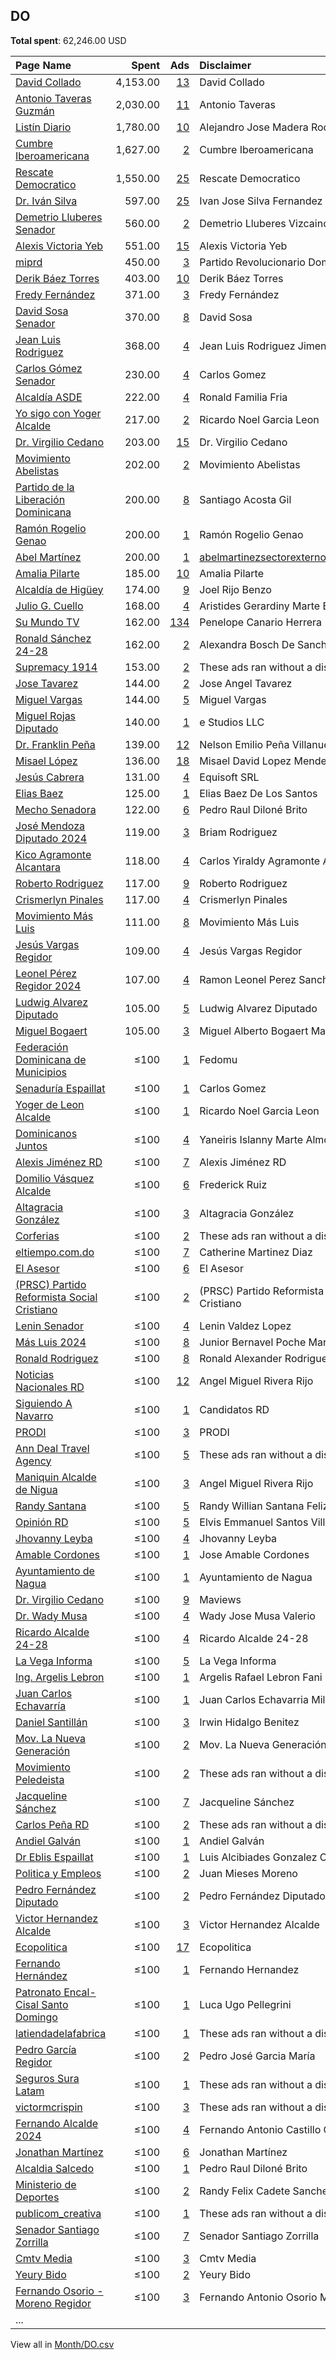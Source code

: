 ## DO
**Total spent**: 62,246.00 USD

|Page Name|Spent|Ads|Disclaimer|
|:---|---:|---:|:---|
|[David Collado](https://www.facebook.com/112477522422248)|4,153.00|[13](https://www.facebook.com/ads/library/?active_status=all&ad_type=political_and_issue_ads&country=DO&view_all_page_id=112477522422248&search_type=page&media_type=all)|David Collado|
|[Antonio Taveras Guzmán](https://www.facebook.com/321083414699132)|2,030.00|[11](https://www.facebook.com/ads/library/?active_status=all&ad_type=political_and_issue_ads&country=DO&view_all_page_id=321083414699132&search_type=page&media_type=all)|Antonio Taveras|
|[Listín Diario](https://www.facebook.com/123397997671209)|1,780.00|[10](https://www.facebook.com/ads/library/?active_status=all&ad_type=political_and_issue_ads&country=DO&view_all_page_id=123397997671209&search_type=page&media_type=all)|Alejandro Jose Madera Rodriguez|
|[Cumbre Iberoamericana](https://www.facebook.com/1833266473569830)|1,627.00|[2](https://www.facebook.com/ads/library/?active_status=all&ad_type=political_and_issue_ads&country=DO&view_all_page_id=1833266473569830&search_type=page&media_type=all)|Cumbre Iberoamericana|
|[Rescate Democratico](https://www.facebook.com/106687624223989)|1,550.00|[25](https://www.facebook.com/ads/library/?active_status=all&ad_type=political_and_issue_ads&country=DO&view_all_page_id=106687624223989&search_type=page&media_type=all)|Rescate Democratico|
|[Dr. Iván Silva](https://www.facebook.com/430008757208257)|597.00|[25](https://www.facebook.com/ads/library/?active_status=all&ad_type=political_and_issue_ads&country=DO&view_all_page_id=430008757208257&search_type=page&media_type=all)|Ivan Jose Silva Fernandez|
|[Demetrio Lluberes Senador](https://www.facebook.com/100813181591173)|560.00|[2](https://www.facebook.com/ads/library/?active_status=all&ad_type=political_and_issue_ads&country=DO&view_all_page_id=100813181591173&search_type=page&media_type=all)|Demetrio Lluberes Vizcaino|
|[Alexis Victoria Yeb](https://www.facebook.com/339085486274571)|551.00|[15](https://www.facebook.com/ads/library/?active_status=all&ad_type=political_and_issue_ads&country=DO&view_all_page_id=339085486274571&search_type=page&media_type=all)|Alexis Victoria Yeb|
|[miprd](https://www.facebook.com/108587379178593)|450.00|[3](https://www.facebook.com/ads/library/?active_status=all&ad_type=political_and_issue_ads&country=DO&view_all_page_id=108587379178593&search_type=page&media_type=all)|Partido Revolucionario Dominicano|
|[Derik Báez Torres](https://www.facebook.com/111350233573195)|403.00|[10](https://www.facebook.com/ads/library/?active_status=all&ad_type=political_and_issue_ads&country=DO&view_all_page_id=111350233573195&search_type=page&media_type=all)|Derik Báez Torres|
|[Fredy Fernández](https://www.facebook.com/102438469337149)|371.00|[3](https://www.facebook.com/ads/library/?active_status=all&ad_type=political_and_issue_ads&country=DO&view_all_page_id=102438469337149&search_type=page&media_type=all)|Fredy Fernández|
|[David Sosa Senador](https://www.facebook.com/819425271424097)|370.00|[8](https://www.facebook.com/ads/library/?active_status=all&ad_type=political_and_issue_ads&country=DO&view_all_page_id=819425271424097&search_type=page&media_type=all)|David Sosa|
|[Jean Luis Rodriguez](https://www.facebook.com/532600796858736)|368.00|[4](https://www.facebook.com/ads/library/?active_status=all&ad_type=political_and_issue_ads&country=DO&view_all_page_id=532600796858736&search_type=page&media_type=all)|Jean Luis Rodriguez Jimenez|
|[Carlos Gómez Senador](https://www.facebook.com/101102818125884)|230.00|[4](https://www.facebook.com/ads/library/?active_status=all&ad_type=political_and_issue_ads&country=DO&view_all_page_id=101102818125884&search_type=page&media_type=all)|Carlos Gomez|
|[Alcaldía ASDE](https://www.facebook.com/121877458011478)|222.00|[4](https://www.facebook.com/ads/library/?active_status=all&ad_type=political_and_issue_ads&country=DO&view_all_page_id=121877458011478&search_type=page&media_type=all)|Ronald Familia Fria|
|[Yo sigo con Yoger Alcalde](https://www.facebook.com/101732136035686)|217.00|[2](https://www.facebook.com/ads/library/?active_status=all&ad_type=political_and_issue_ads&country=DO&view_all_page_id=101732136035686&search_type=page&media_type=all)|Ricardo Noel Garcia Leon|
|[Dr. Virgilio Cedano](https://www.facebook.com/102246344552738)|203.00|[15](https://www.facebook.com/ads/library/?active_status=all&ad_type=political_and_issue_ads&country=DO&view_all_page_id=102246344552738&search_type=page&media_type=all)|Dr. Virgilio Cedano|
|[Movimiento Abelistas](https://www.facebook.com/774831229290482)|202.00|[2](https://www.facebook.com/ads/library/?active_status=all&ad_type=political_and_issue_ads&country=DO&view_all_page_id=774831229290482&search_type=page&media_type=all)|Movimiento Abelistas|
|[Partido de la Liberación Dominicana](https://www.facebook.com/145805918770651)|200.00|[8](https://www.facebook.com/ads/library/?active_status=all&ad_type=political_and_issue_ads&country=DO&view_all_page_id=145805918770651&search_type=page&media_type=all)|Santiago Acosta Gil|
|[Ramón Rogelio Genao](https://www.facebook.com/729644930404420)|200.00|[1](https://www.facebook.com/ads/library/?active_status=all&ad_type=political_and_issue_ads&country=DO&view_all_page_id=729644930404420&search_type=page&media_type=all)|Ramón Rogelio Genao|
|[Abel Martínez](https://www.facebook.com/734071116605879)|200.00|[1](https://www.facebook.com/ads/library/?active_status=all&ad_type=political_and_issue_ads&country=DO&view_all_page_id=734071116605879&search_type=page&media_type=all)|abelmartinezsectorexterno@gmail.com|
|[Amalia Pilarte](https://www.facebook.com/106353101128460)|185.00|[10](https://www.facebook.com/ads/library/?active_status=all&ad_type=political_and_issue_ads&country=DO&view_all_page_id=106353101128460&search_type=page&media_type=all)|Amalia Pilarte|
|[Alcaldía de Higüey](https://www.facebook.com/384585075208423)|174.00|[9](https://www.facebook.com/ads/library/?active_status=all&ad_type=political_and_issue_ads&country=DO&view_all_page_id=384585075208423&search_type=page&media_type=all)|Joel Rijo Benzo|
|[Julio G. Cuello](https://www.facebook.com/1484997924930820)|168.00|[4](https://www.facebook.com/ads/library/?active_status=all&ad_type=political_and_issue_ads&country=DO&view_all_page_id=1484997924930820&search_type=page&media_type=all)|Aristides Gerardiny Marte Batista|
|[Su Mundo TV](https://www.facebook.com/492966110748093)|162.00|[134](https://www.facebook.com/ads/library/?active_status=all&ad_type=political_and_issue_ads&country=DO&view_all_page_id=492966110748093&search_type=page&media_type=all)|Penelope Canario Herrera|
|[Ronald Sánchez 24-28](https://www.facebook.com/841574919230778)|162.00|[2](https://www.facebook.com/ads/library/?active_status=all&ad_type=political_and_issue_ads&country=DO&view_all_page_id=841574919230778&search_type=page&media_type=all)|Alexandra Bosch De Sanchez|
|[Supremacy 1914](https://www.facebook.com/200480966638039)|153.00|[2](https://www.facebook.com/ads/library/?active_status=all&ad_type=political_and_issue_ads&country=DO&view_all_page_id=200480966638039&search_type=page&media_type=all)|These ads ran without a disclaimer|
|[Jose Tavarez](https://www.facebook.com/111692511830494)|144.00|[2](https://www.facebook.com/ads/library/?active_status=all&ad_type=political_and_issue_ads&country=DO&view_all_page_id=111692511830494&search_type=page&media_type=all)|Jose Angel Tavarez|
|[Miguel Vargas](https://www.facebook.com/111522395020384)|144.00|[5](https://www.facebook.com/ads/library/?active_status=all&ad_type=political_and_issue_ads&country=DO&view_all_page_id=111522395020384&search_type=page&media_type=all)|Miguel Vargas|
|[Miguel Rojas Diputado](https://www.facebook.com/212507109633484)|140.00|[1](https://www.facebook.com/ads/library/?active_status=all&ad_type=political_and_issue_ads&country=DO&view_all_page_id=212507109633484&search_type=page&media_type=all)|e Studios LLC|
|[Dr. Franklin Peña](https://www.facebook.com/510463889001499)|139.00|[12](https://www.facebook.com/ads/library/?active_status=all&ad_type=political_and_issue_ads&country=DO&view_all_page_id=510463889001499&search_type=page&media_type=all)|Nelson Emilio Peña Villanueva|
|[Misael López](https://www.facebook.com/127322016933903)|136.00|[18](https://www.facebook.com/ads/library/?active_status=all&ad_type=political_and_issue_ads&country=DO&view_all_page_id=127322016933903&search_type=page&media_type=all)|Misael David Lopez Mendez|
|[Jesús Cabrera](https://www.facebook.com/1629575853928723)|131.00|[4](https://www.facebook.com/ads/library/?active_status=all&ad_type=political_and_issue_ads&country=DO&view_all_page_id=1629575853928723&search_type=page&media_type=all)|Equisoft SRL|
|[Elias Baez](https://www.facebook.com/708959485865189)|125.00|[1](https://www.facebook.com/ads/library/?active_status=all&ad_type=political_and_issue_ads&country=DO&view_all_page_id=708959485865189&search_type=page&media_type=all)|Elias Baez De Los Santos|
|[Mecho Senadora](https://www.facebook.com/119217667808458)|122.00|[6](https://www.facebook.com/ads/library/?active_status=all&ad_type=political_and_issue_ads&country=DO&view_all_page_id=119217667808458&search_type=page&media_type=all)|Pedro Raul Diloné Brito|
|[José Mendoza Diputado 2024](https://www.facebook.com/102747756123684)|119.00|[3](https://www.facebook.com/ads/library/?active_status=all&ad_type=political_and_issue_ads&country=DO&view_all_page_id=102747756123684&search_type=page&media_type=all)|Briam Rodriguez|
|[Kico Agramonte Alcantara](https://www.facebook.com/114500438249903)|118.00|[4](https://www.facebook.com/ads/library/?active_status=all&ad_type=political_and_issue_ads&country=DO&view_all_page_id=114500438249903&search_type=page&media_type=all)|Carlos Yiraldy Agramonte Alcantara|
|[Roberto Rodriguez](https://www.facebook.com/1617120828505305)|117.00|[9](https://www.facebook.com/ads/library/?active_status=all&ad_type=political_and_issue_ads&country=DO&view_all_page_id=1617120828505305&search_type=page&media_type=all)|Roberto Rodriguez|
|[Crismerlyn Pinales](https://www.facebook.com/647145092409750)|117.00|[4](https://www.facebook.com/ads/library/?active_status=all&ad_type=political_and_issue_ads&country=DO&view_all_page_id=647145092409750&search_type=page&media_type=all)|Crismerlyn Pinales|
|[Movimiento Más Luis](https://www.facebook.com/100710379656333)|111.00|[8](https://www.facebook.com/ads/library/?active_status=all&ad_type=political_and_issue_ads&country=DO&view_all_page_id=100710379656333&search_type=page&media_type=all)|Movimiento Más Luis|
|[Jesús Vargas Regidor](https://www.facebook.com/103478302551600)|109.00|[4](https://www.facebook.com/ads/library/?active_status=all&ad_type=political_and_issue_ads&country=DO&view_all_page_id=103478302551600&search_type=page&media_type=all)|Jesús Vargas Regidor|
|[Leonel Pérez Regidor 2024](https://www.facebook.com/107199245667504)|107.00|[4](https://www.facebook.com/ads/library/?active_status=all&ad_type=political_and_issue_ads&country=DO&view_all_page_id=107199245667504&search_type=page&media_type=all)|Ramon Leonel Perez Sanchez|
|[Ludwig Alvarez Diputado](https://www.facebook.com/339913656194630)|105.00|[5](https://www.facebook.com/ads/library/?active_status=all&ad_type=political_and_issue_ads&country=DO&view_all_page_id=339913656194630&search_type=page&media_type=all)|Ludwig Alvarez Diputado|
|[Miguel Bogaert](https://www.facebook.com/197878257056530)|105.00|[3](https://www.facebook.com/ads/library/?active_status=all&ad_type=political_and_issue_ads&country=DO&view_all_page_id=197878257056530&search_type=page&media_type=all)|Miguel Alberto Bogaert Marra|
|[Federación Dominicana de Municipios](https://www.facebook.com/100368803340990)|≤100|[1](https://www.facebook.com/ads/library/?active_status=all&ad_type=political_and_issue_ads&country=DO&view_all_page_id=100368803340990&search_type=page&media_type=all)|Fedomu|
|[Senaduría Espaillat](https://www.facebook.com/100135411810837)|≤100|[1](https://www.facebook.com/ads/library/?active_status=all&ad_type=political_and_issue_ads&country=DO&view_all_page_id=100135411810837&search_type=page&media_type=all)|Carlos Gomez|
|[Yoger de Leon Alcalde](https://www.facebook.com/165168858566907)|≤100|[1](https://www.facebook.com/ads/library/?active_status=all&ad_type=political_and_issue_ads&country=DO&view_all_page_id=165168858566907&search_type=page&media_type=all)|Ricardo Noel Garcia Leon|
|[Dominicanos Juntos](https://www.facebook.com/105682275647854)|≤100|[4](https://www.facebook.com/ads/library/?active_status=all&ad_type=political_and_issue_ads&country=DO&view_all_page_id=105682275647854&search_type=page&media_type=all)|Yaneiris Islanny Marte Almonte|
|[Alexis Jiménez RD](https://www.facebook.com/1595969940616082)|≤100|[7](https://www.facebook.com/ads/library/?active_status=all&ad_type=political_and_issue_ads&country=DO&view_all_page_id=1595969940616082&search_type=page&media_type=all)|Alexis Jiménez RD|
|[Domilio Vásquez Alcalde](https://www.facebook.com/108491195492909)|≤100|[6](https://www.facebook.com/ads/library/?active_status=all&ad_type=political_and_issue_ads&country=DO&view_all_page_id=108491195492909&search_type=page&media_type=all)|Frederick Ruiz|
|[Altagracia González](https://www.facebook.com/104931575750756)|≤100|[3](https://www.facebook.com/ads/library/?active_status=all&ad_type=political_and_issue_ads&country=DO&view_all_page_id=104931575750756&search_type=page&media_type=all)|Altagracia González|
|[Corferias](https://www.facebook.com/151491248245704)|≤100|[2](https://www.facebook.com/ads/library/?active_status=all&ad_type=political_and_issue_ads&country=DO&view_all_page_id=151491248245704&search_type=page&media_type=all)|These ads ran without a disclaimer|
|[eltiempo.com.do](https://www.facebook.com/343332145805907)|≤100|[7](https://www.facebook.com/ads/library/?active_status=all&ad_type=political_and_issue_ads&country=DO&view_all_page_id=343332145805907&search_type=page&media_type=all)|Catherine Martinez Diaz|
|[El Asesor](https://www.facebook.com/105459414464989)|≤100|[6](https://www.facebook.com/ads/library/?active_status=all&ad_type=political_and_issue_ads&country=DO&view_all_page_id=105459414464989&search_type=page&media_type=all)|El Asesor|
|[(PRSC) Partido Reformista Social Cristiano](https://www.facebook.com/162856027062762)|≤100|[2](https://www.facebook.com/ads/library/?active_status=all&ad_type=political_and_issue_ads&country=DO&view_all_page_id=162856027062762&search_type=page&media_type=all)|(PRSC) Partido Reformista Social Cristiano|
|[Lenin Senador](https://www.facebook.com/327223854467979)|≤100|[4](https://www.facebook.com/ads/library/?active_status=all&ad_type=political_and_issue_ads&country=DO&view_all_page_id=327223854467979&search_type=page&media_type=all)|Lenin Valdez Lopez|
|[Más Luis 2024](https://www.facebook.com/102739112342896)|≤100|[8](https://www.facebook.com/ads/library/?active_status=all&ad_type=political_and_issue_ads&country=DO&view_all_page_id=102739112342896&search_type=page&media_type=all)|Junior Bernavel Poche Mariñez|
|[Ronald Rodriguez](https://www.facebook.com/104565551201044)|≤100|[8](https://www.facebook.com/ads/library/?active_status=all&ad_type=political_and_issue_ads&country=DO&view_all_page_id=104565551201044&search_type=page&media_type=all)|Ronald Alexander Rodriguez Ureña|
|[Noticias Nacionales RD](https://www.facebook.com/465691517186469)|≤100|[12](https://www.facebook.com/ads/library/?active_status=all&ad_type=political_and_issue_ads&country=DO&view_all_page_id=465691517186469&search_type=page&media_type=all)|Angel Miguel Rivera Rijo|
|[Siguiendo A Navarro](https://www.facebook.com/2508132585868824)|≤100|[1](https://www.facebook.com/ads/library/?active_status=all&ad_type=political_and_issue_ads&country=DO&view_all_page_id=2508132585868824&search_type=page&media_type=all)|Candidatos RD|
|[PRODI](https://www.facebook.com/136083735276652)|≤100|[3](https://www.facebook.com/ads/library/?active_status=all&ad_type=political_and_issue_ads&country=DO&view_all_page_id=136083735276652&search_type=page&media_type=all)|PRODI|
|[Ann Deal Travel Agency](https://www.facebook.com/102468081342693)|≤100|[5](https://www.facebook.com/ads/library/?active_status=all&ad_type=political_and_issue_ads&country=DO&view_all_page_id=102468081342693&search_type=page&media_type=all)|These ads ran without a disclaimer|
|[Maniquin Alcalde de Nigua](https://www.facebook.com/100695733014755)|≤100|[3](https://www.facebook.com/ads/library/?active_status=all&ad_type=political_and_issue_ads&country=DO&view_all_page_id=100695733014755&search_type=page&media_type=all)|Angel Miguel Rivera Rijo|
|[Randy Santana](https://www.facebook.com/1318242741564289)|≤100|[5](https://www.facebook.com/ads/library/?active_status=all&ad_type=political_and_issue_ads&country=DO&view_all_page_id=1318242741564289&search_type=page&media_type=all)|Randy Willian Santana Feliz|
|[Opinión RD](https://www.facebook.com/107776105139717)|≤100|[5](https://www.facebook.com/ads/library/?active_status=all&ad_type=political_and_issue_ads&country=DO&view_all_page_id=107776105139717&search_type=page&media_type=all)|Elvis Emmanuel Santos Villa|
|[Jhovanny Leyba](https://www.facebook.com/109463048555069)|≤100|[4](https://www.facebook.com/ads/library/?active_status=all&ad_type=political_and_issue_ads&country=DO&view_all_page_id=109463048555069&search_type=page&media_type=all)|Jhovanny Leyba|
|[Amable Cordones](https://www.facebook.com/229343182382010)|≤100|[1](https://www.facebook.com/ads/library/?active_status=all&ad_type=political_and_issue_ads&country=DO&view_all_page_id=229343182382010&search_type=page&media_type=all)|Jose Amable Cordones|
|[Ayuntamiento de Nagua](https://www.facebook.com/695103667217240)|≤100|[1](https://www.facebook.com/ads/library/?active_status=all&ad_type=political_and_issue_ads&country=DO&view_all_page_id=695103667217240&search_type=page&media_type=all)|Ayuntamiento de Nagua|
|[Dr. Virgilio Cedano](https://www.facebook.com/102246344552738)|≤100|[9](https://www.facebook.com/ads/library/?active_status=all&ad_type=political_and_issue_ads&country=DO&view_all_page_id=102246344552738&search_type=page&media_type=all)|Maviews|
|[Dr. Wady Musa](https://www.facebook.com/120621177616114)|≤100|[4](https://www.facebook.com/ads/library/?active_status=all&ad_type=political_and_issue_ads&country=DO&view_all_page_id=120621177616114&search_type=page&media_type=all)|Wady Jose Musa Valerio|
|[Ricardo Alcalde 24-28](https://www.facebook.com/110447970819395)|≤100|[4](https://www.facebook.com/ads/library/?active_status=all&ad_type=political_and_issue_ads&country=DO&view_all_page_id=110447970819395&search_type=page&media_type=all)|Ricardo Alcalde 24-28|
|[La Vega Informa](https://www.facebook.com/151605662089957)|≤100|[5](https://www.facebook.com/ads/library/?active_status=all&ad_type=political_and_issue_ads&country=DO&view_all_page_id=151605662089957&search_type=page&media_type=all)|La Vega Informa|
|[Ing. Argelis Lebron](https://www.facebook.com/111684628567073)|≤100|[1](https://www.facebook.com/ads/library/?active_status=all&ad_type=political_and_issue_ads&country=DO&view_all_page_id=111684628567073&search_type=page&media_type=all)|Argelis Rafael Lebron Fani|
|[Juan Carlos Echavarría](https://www.facebook.com/101721332857262)|≤100|[1](https://www.facebook.com/ads/library/?active_status=all&ad_type=political_and_issue_ads&country=DO&view_all_page_id=101721332857262&search_type=page&media_type=all)|Juan Carlos Echavarria Milane|
|[Daniel Santillán](https://www.facebook.com/104970399245843)|≤100|[3](https://www.facebook.com/ads/library/?active_status=all&ad_type=political_and_issue_ads&country=DO&view_all_page_id=104970399245843&search_type=page&media_type=all)|Irwin Hidalgo Benitez|
|[Mov. La Nueva Generación](https://www.facebook.com/262311937873985)|≤100|[2](https://www.facebook.com/ads/library/?active_status=all&ad_type=political_and_issue_ads&country=DO&view_all_page_id=262311937873985&search_type=page&media_type=all)|Mov. La Nueva Generación|
|[Movimiento Peledeista](https://www.facebook.com/288232098593765)|≤100|[2](https://www.facebook.com/ads/library/?active_status=all&ad_type=political_and_issue_ads&country=DO&view_all_page_id=288232098593765&search_type=page&media_type=all)|These ads ran without a disclaimer|
|[Jacqueline Sánchez](https://www.facebook.com/105226044170215)|≤100|[7](https://www.facebook.com/ads/library/?active_status=all&ad_type=political_and_issue_ads&country=DO&view_all_page_id=105226044170215&search_type=page&media_type=all)|Jacqueline Sánchez|
|[Carlos Peña RD](https://www.facebook.com/1477738419177340)|≤100|[2](https://www.facebook.com/ads/library/?active_status=all&ad_type=political_and_issue_ads&country=DO&view_all_page_id=1477738419177340&search_type=page&media_type=all)|These ads ran without a disclaimer|
|[Andiel Galván](https://www.facebook.com/680131592345804)|≤100|[1](https://www.facebook.com/ads/library/?active_status=all&ad_type=political_and_issue_ads&country=DO&view_all_page_id=680131592345804&search_type=page&media_type=all)|Andiel Galván|
|[Dr Eblis Espaillat](https://www.facebook.com/1433804806746938)|≤100|[1](https://www.facebook.com/ads/library/?active_status=all&ad_type=political_and_issue_ads&country=DO&view_all_page_id=1433804806746938&search_type=page&media_type=all)|Luis Alcibiades Gonzalez Canario|
|[Politica y Empleos](https://www.facebook.com/107164008622733)|≤100|[2](https://www.facebook.com/ads/library/?active_status=all&ad_type=political_and_issue_ads&country=DO&view_all_page_id=107164008622733&search_type=page&media_type=all)|Juan Mieses Moreno|
|[Pedro Fernández Diputado](https://www.facebook.com/109138718738473)|≤100|[2](https://www.facebook.com/ads/library/?active_status=all&ad_type=political_and_issue_ads&country=DO&view_all_page_id=109138718738473&search_type=page&media_type=all)|Pedro Fernández Diputado|
|[Victor Hernandez Alcalde](https://www.facebook.com/100481936348023)|≤100|[3](https://www.facebook.com/ads/library/?active_status=all&ad_type=political_and_issue_ads&country=DO&view_all_page_id=100481936348023&search_type=page&media_type=all)|Victor Hernandez Alcalde|
|[Ecopolitica](https://www.facebook.com/106559005470359)|≤100|[17](https://www.facebook.com/ads/library/?active_status=all&ad_type=political_and_issue_ads&country=DO&view_all_page_id=106559005470359&search_type=page&media_type=all)|Ecopolitica|
|[Fernando Hernández](https://www.facebook.com/104423935975544)|≤100|[1](https://www.facebook.com/ads/library/?active_status=all&ad_type=political_and_issue_ads&country=DO&view_all_page_id=104423935975544&search_type=page&media_type=all)|Fernando Hernandez|
|[Patronato Encal-Cisal Santo Domingo](https://www.facebook.com/286747141843656)|≤100|[1](https://www.facebook.com/ads/library/?active_status=all&ad_type=political_and_issue_ads&country=DO&view_all_page_id=286747141843656&search_type=page&media_type=all)|Luca Ugo Pellegrini|
|[latiendadelafabrica](https://www.facebook.com/104802455670419)|≤100|[1](https://www.facebook.com/ads/library/?active_status=all&ad_type=political_and_issue_ads&country=DO&view_all_page_id=104802455670419&search_type=page&media_type=all)|These ads ran without a disclaimer|
|[Pedro García Regidor](https://www.facebook.com/2267993190129883)|≤100|[2](https://www.facebook.com/ads/library/?active_status=all&ad_type=political_and_issue_ads&country=DO&view_all_page_id=2267993190129883&search_type=page&media_type=all)|Pedro José Garcia María|
|[Seguros Sura Latam](https://www.facebook.com/108741434881155)|≤100|[1](https://www.facebook.com/ads/library/?active_status=all&ad_type=political_and_issue_ads&country=DO&view_all_page_id=108741434881155&search_type=page&media_type=all)|These ads ran without a disclaimer|
|[victormcrispin](https://www.facebook.com/100559646128460)|≤100|[3](https://www.facebook.com/ads/library/?active_status=all&ad_type=political_and_issue_ads&country=DO&view_all_page_id=100559646128460&search_type=page&media_type=all)|These ads ran without a disclaimer|
|[Fernando Alcalde 2024](https://www.facebook.com/2659899647377175)|≤100|[4](https://www.facebook.com/ads/library/?active_status=all&ad_type=political_and_issue_ads&country=DO&view_all_page_id=2659899647377175&search_type=page&media_type=all)|Fernando Antonio Castillo Casado|
|[Jonathan Martínez](https://www.facebook.com/100507118144437)|≤100|[6](https://www.facebook.com/ads/library/?active_status=all&ad_type=political_and_issue_ads&country=DO&view_all_page_id=100507118144437&search_type=page&media_type=all)|Jonathan Martínez|
|[Alcaldia Salcedo](https://www.facebook.com/123391448284422)|≤100|[1](https://www.facebook.com/ads/library/?active_status=all&ad_type=political_and_issue_ads&country=DO&view_all_page_id=123391448284422&search_type=page&media_type=all)|Pedro Raul Diloné Brito|
|[Ministerio de Deportes](https://www.facebook.com/108990697601240)|≤100|[2](https://www.facebook.com/ads/library/?active_status=all&ad_type=political_and_issue_ads&country=DO&view_all_page_id=108990697601240&search_type=page&media_type=all)|Randy Felix Cadete Sanchez|
|[publicom_creativa](https://www.facebook.com/102594498968025)|≤100|[1](https://www.facebook.com/ads/library/?active_status=all&ad_type=political_and_issue_ads&country=DO&view_all_page_id=102594498968025&search_type=page&media_type=all)|These ads ran without a disclaimer|
|[Senador Santiago Zorrilla](https://www.facebook.com/1593376757575903)|≤100|[7](https://www.facebook.com/ads/library/?active_status=all&ad_type=political_and_issue_ads&country=DO&view_all_page_id=1593376757575903&search_type=page&media_type=all)|Senador Santiago Zorrilla|
|[Cmtv Media](https://www.facebook.com/706210266210992)|≤100|[3](https://www.facebook.com/ads/library/?active_status=all&ad_type=political_and_issue_ads&country=DO&view_all_page_id=706210266210992&search_type=page&media_type=all)|Cmtv Media|
|[Yeury Bido](https://www.facebook.com/103745574471949)|≤100|[2](https://www.facebook.com/ads/library/?active_status=all&ad_type=political_and_issue_ads&country=DO&view_all_page_id=103745574471949&search_type=page&media_type=all)|Yeury Bido|
|[Fernando Osorio - Moreno Regidor](https://www.facebook.com/110279305385382)|≤100|[3](https://www.facebook.com/ads/library/?active_status=all&ad_type=political_and_issue_ads&country=DO&view_all_page_id=110279305385382&search_type=page&media_type=all)|Fernando Antonio  Osorio Martinez|
|...||||

View all in [Month/DO.csv](../../MetaData/Month/DO.csv)
